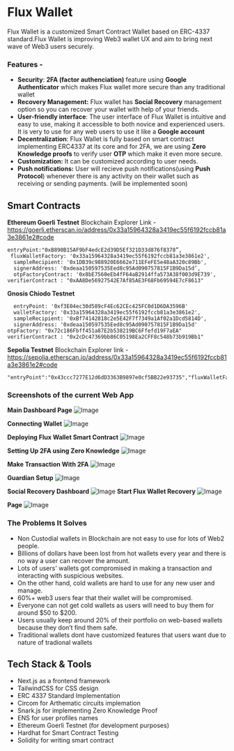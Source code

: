 # Flux Wallet

Flux Wallet is a customized Smart Contract Wallet based on ERC-4337 standard.Flux Wallet is improving Web3 wallet UX and aim to bring next wave of Web3 users securely.

### Features -

- **Security**: **2FA (factor authenciation)** feature using **Google Authenticator** which makes Flux wallet more secure than any traditional wallet
- **Recovery Management:** Flux wallet has **Social Recovery** management option so you can recover your wallet with help of your friends.
- **User-friendly interface**: The user interface of Flux Wallet is intuitive and easy to use, making it accessible to both novice and experienced users. It is very to use for any web users to use it like a **Google account**
- **Decentralization**: Flux Wallet is fully based on smart contract implementing ERC4337 at its core and for 2FA, we are using **Zero Knowledge proofs** to verify user **OTP** which make it even more secure.
- **Customization:** It can be customized according to user needs.
- **Push notifications:** User will recieve push notifications(using **Push Protocol**) whenever there is any activity on their wallet such as receiving or sending payments. (will be implemented soon)

## Smart Contracts

**Ethereum Goerli Testnet**
Blockchain Explorer Link - https://goerli.etherscan.io/address/0x33a15964328a3419ec55f6192fccb81a3e3861e2#code

```
entryPoint:"0xB890B15AF9bF4edcE2d39D5Ef321D33d876f8378”,
 fluxWalletFactory: '0x33a15964328a3419ec55f6192fccb81a3e3861e2',
  sampleRecipient: '0x1DB39c988920E6662e711EFeFE5e48aA320c89Bb',
  signerAddress: '0xdeaa150597535Eed8c95Ad090757815F1B9Da15d’,
  otpFactoryContract: '0x8bE7560eEb4fF64aB2914ffa573A38f003d9E739',
verifierContract : "0xAA8De56927542E7Af85AE3F68Fb69594E7cF8613"

```

**Gnosis Chiodo Testnet**

```
  entryPoint: '0xf3E04ec30d589cF4Ec62CEc425FC0d1D6DA3596B'
  walletFactory: '0x33a15964328a3419ec55f6192fccb81a3e3861e2',
  sampleRecipient: '0xBf74142818c2e5E42F7f7349a1Af02a1Dcd5814D',
  signerAddress: '0xdeaa150597535Eed8c95Ad090757815F1B9Da15d'
otpFactory: "0x72c186Fbff451a87E2b538219BC6Ffefd19F7aEA"
verifierContract : "0x2cDc47369bb86C05198Ea2CFF8c548b73b919Bb1"
```

**Sepolia Testnet**
Blockchain Explorer link - https://sepolia.etherscan.io/address/0x33a15964328a3419ec55f6192fccb81a3e3861e2#code

```
"entryPoint":"0x43ccc7277E12d6dD3363B9897e0cf5BB22e93735","fluxWalletFactory":"0xfaf2900c2063573f2faa347d0f5e735f403eb66a","sampleRecipient":"0x72c186Fbff451a87E2b538219BC6Ffefd19F7aEA","signerAddress":"0xdeaa150597535Eed8c95Ad090757815F1B9Da15d"
```

### Screenshots of the current Web App

**Main Dashboard Page**
![Image](/image/flux-1.png)

**Connecting Wallet**
![Image](/image/flux-6.png)

**Deploying Flux Wallet Smart Contract**
![Image](/image/flux-deploy.png)

**Setting Up 2FA using Zero Knowledge**
![Image](/image/flux-2fa.png)

**Make Transaction With 2FA**
![Image](/image/flux-send-txn.png)

**Guardian Setup**
![Image](/image/flux-2.png)

**Social Recovery Dashboard**
![Image](/image/flux-3.png)
**Start Flux Wallet Recovery**
![Image](/image/flux-4.png)

**Page**
![Image](/image)

### The Problems It Solves

- Non Custodial wallets in Blockchain are not easy to use for lots of Web2 people.
- Billions of dollars have been lost from hot wallets every year and there is no way a user can recover the amount.
- Lots of users' wallets got compromised in making a transaction and interacting with suspicious websites.
- On the other hand, cold wallets are hard to use for any new user and manage.
- 60%+ web3 users fear that their wallet will be compromised.
- Everyone can not get cold wallets as users will need to buy them for around $50 to $200.
- Users usually keep around 20% of their portfolio on web-based wallets because they don’t find them safe.
- Traditional wallets dont have customized features that users want due to nature of tradional wallets

## Tech Stack & Tools

- Next.js as a frontend framework
- TailwindCSS for CSS design
- ERC 4337 Standard Implementation
- Circom for Arthematic circuits implemation
- Snark.js for implementing Zero Knowledge Proof
- ENS for user profiles names
- Ethereum Goerli Testnet (for development purposes)
- Hardhat for Smart Contract Testing
- Solidity for writing smart contract

```

```
